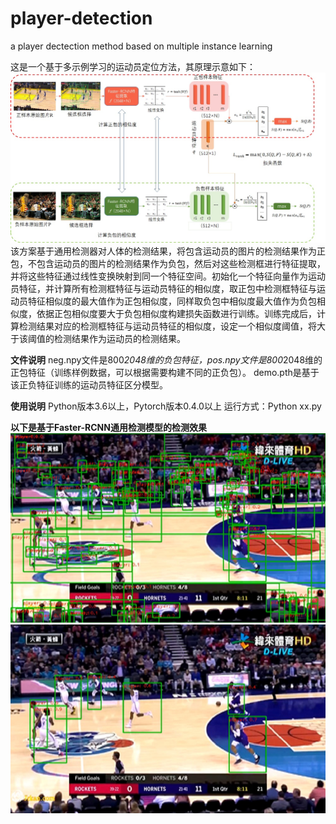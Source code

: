 # player-detection
a player dectection method based on multiple instance learning

这是一个基于多示例学习的运动员定位方法，其原理示意如下：
![image](https://github.com/Tomwmg/player-detection/blob/master/framework.jpg)
该方案基于通用检测器对人体的检测结果，将包含运动员的图片的检测结果作为正包，不包含运动员的图片的检测结果作为负包，然后对这些检测框进行特征提取，并将这些特征通过线性变换映射到同一个特征空间。初始化一个特征向量作为运动员特征，并计算所有检测框特征与运动员特征的相似度，取正包中检测框特征与运动员特征相似度的最大值作为正包相似度，同样取负包中相似度最大值作为负包相似度，依据正包相似度要大于负包相似度构建损失函数进行训练。训练完成后，计算检测结果对应的检测框特征与运动员特征的相似度，设定一个相似度阈值，将大于该阈值的检测结果作为运动员的检测结果。

**文件说明**
neg.npy文件是800*2048维的负包特征，pos.npy文件是800*2048维的正包特征（训练样例数据，可以根据需要构建不同的正负包）。
demo.pth是基于该正负特征训练的运动员特征区分模型。

**使用说明**
Python版本3.6以上，Pytorch版本0.4.0以上
运行方式：Python xx.py

**以下是基于Faster-RCNN通用检测模型的检测效果**
![image](https://github.com/Tomwmg/player-detection/blob/master/base.jpg)
![image](https://github.com/Tomwmg/player-detection/blob/master/mil.jpg)
